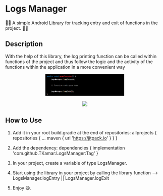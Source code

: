 # Logs Manager

📄📃 A simple Android Library for tracking entry and exit of functions in the project. 📄📃

## Description

With the help of this library, the log printing function can be called within functions of the project and thus
follow the logic and the activity of the functions within the application in a more convenient way

<p align="center">
  <img src="https://github.com/TKamar/LogsManager/blob/master/app/src/main/res/raw/screenshot1.png?raw=true" width="250">
</p>

<p align="center">
  <img src="https://github.com/TKamar/LogsManager/blob/master/app/src/main/res/raw/screenshot1.png.png?raw=true" width="250">
</p>

## How to Use

1. Add it in your root build.gradle at the end of repositories:
   allprojects {
   repositories {
   ...
   maven { url 'https://jitpack.io' }
     }
   }

2. Add the dependency:
   dependencies {
   implementation 'com.github.TKamar:LogsManager:Tag'
   }
3. In your project, create a variable of type LogsManager.
4. Start using the library in your project by calling the library function --> LogsManager.logEntry || LogsManager.logExit
5. Enjoy 😄.


